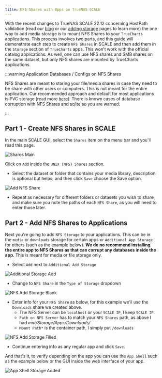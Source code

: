 ```yaml
---
title: NFS Shares with Apps on TrueNAS SCALE
---
```


With the recent changes to TrueNAS SCALE 22.12 concerning HostPath validation (read our [blog](/blog/hostpath-validation) or our [adding storage](/platforms/scale/guides/add-storage) pages to learn more) the one way to add media storage is to mount NFS Shares to your `TrueCharts` applications. This process involves two parts, and this guide will demonstrate each step to create `NFS Shares` in SCALE and then add them in the `Storage` section of `TrueCharts` apps. This won't work with the official catalog applications. As well, one can use NFS shares and SMB shares on the same dataset, but only NFS shares are mounted by TrueCharts applications.

:::warning Application Databases / Configs on NFS Shares

NFS Shares are meant to storing your file/media shares in case they need to be share with other users or computers. This is not meant for the entire application. Our recommended approach and default for most applications is PVC storage (read more [here](/general/faq#why-pvc-is-recommended-over-hostpath)). There is known cases of database corruption with NFS Shares and sqlite so you are warned.

:::

## Part 1 - Create NFS Shares in SCALE

In the main SCALE GUI, select the `Shares` item on the menu bar and you'll read this page.

![Shares Main](./img/Sharesmain.png)

Click on `Add` inside the `UNIX (NFS) Shares` section.

- Select the dataset or folder that contains your media library, description is optional but helps, and then click `Save`
  choose the Save option.

![Add NFS Share](./img/AddNFSShare.png)

- Repeat as necessary for different folders or datasets you wish to share, and make sure you note the paths of each `NFS Share`, as you will need to enter those later.

## Part 2 - Add NFS Shares to Applications

Next you're going to add `NFS Storage` to your applications. This can be in the `media` or `downloads` storage for certain apps or `Additional App Storage` for others (such as the example below). **We do no recommend installing the entire app to NFS Shares as that can corrupt any databases inside the app.** This is meant for media or file storage only.

- Select `Add` next to `Additional Add Storage`

![Additional Storage Add](./img/BlankAddAppStorage.png)

- Change to `NFS Share` in the `Type of Storage` dropdown

![NFS Add Storage Blank](./img/NFSAddAppStorageBlank.png)

- Enter info for your `NFS Share` as below, for this example we'll use the `Downloads` share we created above.
  - The NFS Server can be `localhost` or your `SCALE IP`, I keep `SCALE IP`.
  - `Path on NFS Server` has to match your `NFS Shares` path, as above I had _mnt/Storage/Apps/Downloads/_
  - `Mount Path*` is the container path, I simply put `/downloads`

![NFS Add Storage Filled](./img/NFSAddAppStorageFilled.png)

- Continue entering info as any regular app and click `Save`.

And that's it, to verify depending on the app you can use the `App Shell` such as the example below or the GUI inside the web interface of your app.

![App Shell Storage Added](./img/AppShellStorageAdded.png)
